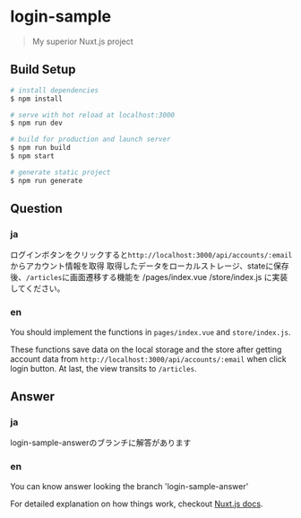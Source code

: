 # login-sample

> My superior Nuxt.js project

## Build Setup

``` bash
# install dependencies
$ npm install

# serve with hot reload at localhost:3000
$ npm run dev

# build for production and launch server
$ npm run build
$ npm start

# generate static project
$ npm run generate
```

## Question
### ja
ログインボタンをクリックすると`http://localhost:3000/api/accounts/:email`からアカウント情報を取得
取得したデータをローカルストレージ、stateに保存後、`/articles`に画面遷移する機能を
/pages/index.vue
/store/index.js
に実装してください。

### en
You should implement the functions in `pages/index.vue` and `store/index.js`.

These functions save data on the local storage and the store after getting account data from `http://localhost:3000/api/accounts/:email` when click login button.
At last, the view transits to `/articles`.

## Answer
### ja
login-sample-answerのブランチに解答があります

### en
You can know answer looking the branch 'login-sample-answer'

For detailed explanation on how things work, checkout [Nuxt.js docs](https://nuxtjs.org).
